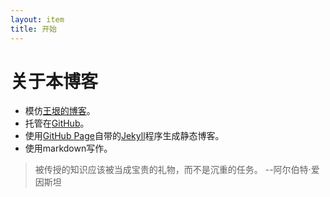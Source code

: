 ```yaml
---
layout: item
title: 开始
---
```

# 关于本博客

- 模仿[王垠的博客](http://www.yinwang.org/ "王垠的博客")。
- 托管在[GitHub](https://github.com/neverland0 "GitHub")。
- 使用[GitHub Page](https://pages.github.com/ "GitHub Page")自带的[Jekyll](https://help.github.com/articles/using-jekyll-as-a-static-site-generator-with-github-pages/ "Jekyll")程序生成静态博客。
- 使用markdown写作。



> 被传授的知识应该被当成宝贵的礼物，而不是沉重的任务。
> --阿尔伯特·爱因斯坦
